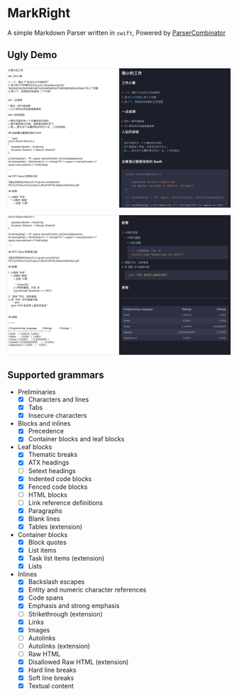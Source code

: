 # MarkRight



A simple Markdown Parser written in `swift`, Powered by [ParserCombinator](https://github.com/octree/ParserCombinator)



## Ugly Demo



![Demo](./Shots/demo1.png)



![Demo](./Shots/demo2.png)

## Supported grammars

* Preliminaries
  - [x] Characters and lines
  - [x] Tabs
  - [x] Insecure characters
* Blocks and inlines
  - [x] Precedence
  - [x] Container blocks and leaf blocks
* Leaf blocks
  - [x] Thematic breaks
  - [x] ATX headings
  - [ ] Setext headings
  - [x] Indented code blocks
  - [x] Fenced code blocks
  - [ ] HTML blocks
  - [ ] Link reference definitions
  - [x] Paragraphs
  - [x] Blank lines
  - [x] Tables (extension)
* Container blocks
  - [x] Block quotes
  - [x] List items
  - [x] Task list items (extension)
  - [x] Lists
* Inlines
  - [x] Backslash escapes
  - [x] Entity and numeric character references
  - [x] Code spans
  - [x] Emphasis and strong emphasis
  - [ ] Strikethrough (extension)
  - [x] Links
  - [x] Images
  - [ ] Autolinks
  - [ ] Autolinks (extension)
  - [ ] Raw HTML
  - [x] Disallowed Raw HTML (extension)
  - [x] Hard line breaks
  - [x] Soft line breaks
  - [x] Textual content
